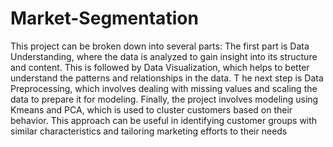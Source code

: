 # Market-Segmentation 
This project can be broken down into several parts:
The first part is Data Understanding, where the data is analyzed to gain insight into its structure and content. 
This is followed by Data Visualization, which helps to better understand the patterns and relationships in the data. T
he next step is Data Preprocessing, which involves dealing with missing values and scaling the data to prepare it for modeling.
Finally, the project involves modeling using Kmeans and PCA, which is used to cluster customers based on their behavior. This approach can be useful in identifying customer groups with similar characteristics and tailoring marketing efforts to their needs
